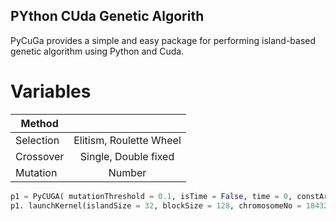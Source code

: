 ## PYthon CUda Genetic Algorith

PyCuGa provides a simple and easy package for performing island-based genetic algorithm using Python and Cuda. 

# Variables

| Method  |  |
| ------------- |:-------------:|
| Selection     | Elitism, Roulette Wheel     |
| Crossover     | Single, Double fixed     |
| Mutation      | Number     |

```python
p1 = PyCUGA( mutationThreshold = 0.1, isTime = False, time = 0, constArr = "", chromosomeSize = 18432, evaluationString = "")
p1. launchKernel(islandSize = 32, blockSize = 128, chromosomeNo = 18432, migrationRounds = 20,rounds = 100)

```
